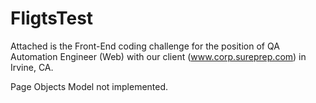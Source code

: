 # FligtsTest


Attached is the Front-End coding challenge for the position of QA Automation Engineer (Web) 
with our client (www.corp.sureprep.com) in Irvine, CA.

Page Objects Model not implemented. 
